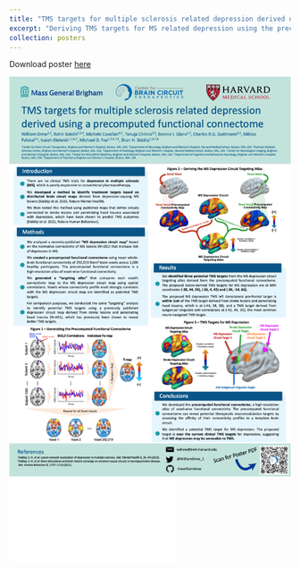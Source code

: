 ```yaml
---
title: "TMS targets for multiple sclerosis related depression derived using a precomputed functional connectome"
excerpt: "Deriving TMS targets for MS related depression using the precomputed functional connectome<br/><img src='/images/anpa-2023.png'>"
collection: posters
---
```

Download poster [here](/files/anpa-2023-TMS-Targets-for-MS-Depression-Precomputed-Connectome-poster.pdf)

![ANPA Poster 2023 - TMS targets for multiple sclerosis related depression derived using a precomputed functional connectome](/images/anpa-2023.png)
![POSTER 2023](/files/anpa-2023-TMS-Targets-for-MS-Depression-Precomputed-Connectome-poster.pdf)
